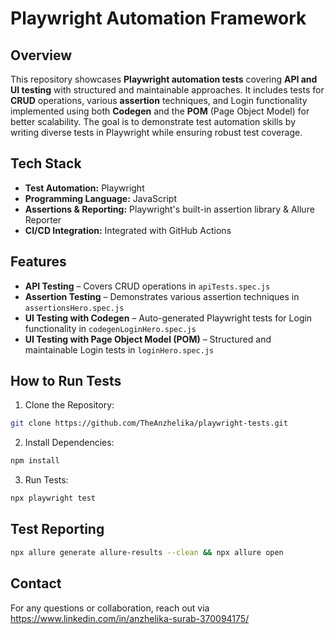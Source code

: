 # Playwright Automation Framework

## Overview

This repository showcases **Playwright automation tests** covering **API and UI testing** with structured and maintainable approaches. It includes tests for **CRUD** operations, various **assertion** techniques, and Login functionality implemented using both **Codegen** and the **POM** (Page Object Model) for better scalability. The goal is to demonstrate test automation skills by writing diverse tests in Playwright while ensuring robust test coverage.

## Tech Stack

- **Test Automation:** Playwright
- **Programming Language:** JavaScript
- **Assertions & Reporting:** Playwright's built-in assertion library & Allure Reporter
- **CI/CD Integration:** Integrated with GitHub Actions

## Features  

- **API Testing** – Covers CRUD operations in `apiTests.spec.js`  
- **Assertion Testing** – Demonstrates various assertion techniques in `assertionsHero.spec.js`  
- **UI Testing with Codegen** – Auto-generated Playwright tests for Login functionality in `codegenLoginHero.spec.js`  
- **UI Testing with Page Object Model (POM)** – Structured and maintainable Login tests in `loginHero.spec.js`

## How to Run Tests

1. Clone the Repository:
```sh
git clone https://github.com/TheAnzhelika/playwright-tests.git
```
2. Install Dependencies:
```sh
npm install
```
3. Run Tests:
```sh
npx playwright test
```

## Test Reporting

```sh
npx allure generate allure-results --clean && npx allure open
```

## Contact

For any questions or collaboration, reach out via https://www.linkedin.com/in/anzhelika-surab-370094175/
